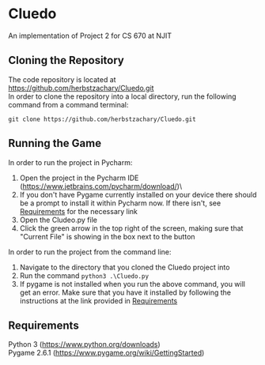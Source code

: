 # Cluedo
 An implementation of Project 2 for CS 670 at NJIT

## Cloning the Repository
 The code repository is located at https://github.com/herbstzachary/Cluedo.git \
 In order to clone the repository into a local directory, run the following command from a command terminal:
 ```
 git clone https://github.com/herbstzachary/Cluedo.git
 ```

## Running the Game
 In order to run the project in Pycharm:
 1. Open the project in the Pycharm IDE (https://www.jetbrains.com/pycharm/download/)\
 2. If you don't have Pygame currently installed on your device there should be a prompt to install it within Pycharm now. If there isn't, see [Requirements](#Requirements) for the necessary link
 3. Open the Cludeo.py file
 4. Click the green arrow in the top right of the screen, making sure that "Current File" is showing in the box next to the button
 
 In order to run the project from the command line:
 1. Navigate to the directory that you cloned the Cluedo project into
 2. Run the command ```python3 .\Cluedo.py```
 3. If pygame is not installed when you run the above command, you will get an error. Make sure that you have it installed by following the instructions at the link provided in [Requirements](#Requirements)

## Requirements
 Python 3 (https://www.python.org/downloads)\
 Pygame 2.6.1 (https://www.pygame.org/wiki/GettingStarted)
 
 